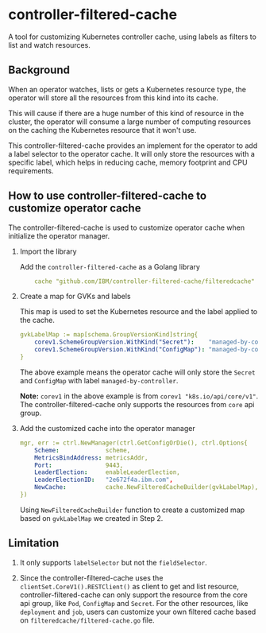 # controller-filtered-cache

A tool for customizing Kubernetes controller cache, using labels as filters to list and watch resources.

## Background

When an operator watches, lists or gets a Kubernetes resource type, the operator will store all the resources from this kind into its cache.

This will cause if there are a huge number of this kind of resource in the cluster, the operator will consume a large number of computing resources on the caching the Kubernetes resource that it won't use.

This controller-filtered-cache provides an implement for the operator to add a label selector to the operator cache. It will only store the resources with a specific label, which helps in reducing cache, memory footprint and CPU requirements.

## How to use controller-filtered-cache to customize operator cache

The controller-filtered-cache is used to customize operator cache when initialize the operator manager.

1. Import the library

    Add the `controller-filtered-cache` as a Golang library

    ```yaml
        cache "github.com/IBM/controller-filtered-cache/filteredcache"
    ```

1. Create a map for GVKs and labels

    This map is used to set the Kubernetes resource and the label applied to the cache.

    ```yaml
    gvkLabelMap := map[schema.GroupVersionKind]string{
        corev1.SchemeGroupVersion.WithKind("Secret"):    "managed-by-controller",
        corev1.SchemeGroupVersion.WithKind("ConfigMap"): "managed-by-controller",
    }
    ```

    The above example means the operator cache will only store the `Secret` and `ConfigMap` with label `managed-by-controller`.

    **Note:** `corev1` in the above example is from `corev1 "k8s.io/api/core/v1"`. The controller-filtered-cache only supports the resources from `core` api group.

1. Add the customized cache into the operator manager

    ```yaml
    mgr, err := ctrl.NewManager(ctrl.GetConfigOrDie(), ctrl.Options{
        Scheme:             scheme,
        MetricsBindAddress: metricsAddr,
        Port:               9443,
        LeaderElection:     enableLeaderElection,
        LeaderElectionID:   "2e672f4a.ibm.com",
        NewCache:           cache.NewFilteredCacheBuilder(gvkLabelMap),
    })
    ```

    Using `NewFilteredCacheBuilder` function to create a customized map based on `gvkLabelMap` we created in Step 2.

## Limitation

1. It only supports `labelSelector` but not the `fieldSelector`.

1. Since the controller-filtered-cache uses the `clientSet.CoreV1().RESTClient()` as client to get and list resource, controller-filtered-cache can only support the resource from the core api group, like `Pod`, `ConfigMap` and `Secret`. For the other resources, like `deployment` and `job`, users can customize your own filtered cache based on `filteredcache/filtered-cache.go` file.
